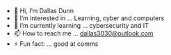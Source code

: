 - 👋 Hi, I’m Dallas Dunn
- 👀 I’m interested in ... Learning, cyber and computers
- 🌱 I’m currently learning ... cybersecurity and IT
- 📫 How to reach me ... dallas3030@outlook.com
- ⚡ Fun fact: ... good at comms

<!---
ddunn605/ddunn605 is a ✨ special ✨ repository because its `README.md` (this file) appears on your GitHub profile.
You can click the Preview link to take a look at your changes.
--->
